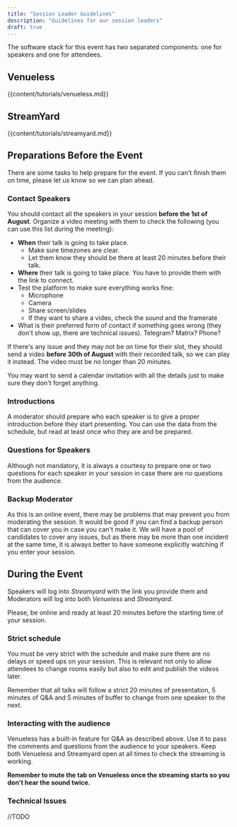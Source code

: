 ```yaml
---
title: "Session Leader Guidelines"
description: "Guidelines for our session leaders"
draft: true
---
```


The software stack for this event has two separated components: one for speakers and one for attendees.

## Venueless

{{content/tutorials/venueless.md}} 

## StreamYard

{{content/tutorials/streamyard.md}} 

## Preparations Before the Event

There are some tasks to help prepare for the event. If you can't finish them on time, please let us know so we can plan ahead.

### Contact Speakers

You should contact all the speakers in your session **before the 1st of August**. Organize a video meeting with them to check the following (you can use this list during the meeting):

 * **When** their talk is going to take place. 
     - Make sure timezones are clear.
     - Let them know they should be there at least 20 minutes before their talk.
 * **Where** their talk is going to take place. You have to provide them with the link to connect.
 * Test the platform to make sure everything works fine:
     - Microphone
     - Camera
     - Share screen/slides
     - If they want to share a video, check the sound and the framerate
 * What is their preferred form of contact if something goes wrong (they don't show up, there are technical issues). Telegram? Matrix? Phone?

If there's any issue and they may not be on time for their slot, they should send a video **before 30th of August** with their recorded talk, so we can play it instead. The video must be no longer than 20 minutes.

You may want to send a calendar invitation with all the details just to make sure they don't forget anything.

### Introductions 

A moderator should prepare who each speaker is to give a proper introduction before they start presenting. You can use the data from the schedule, but read at least once who they are and be prepared.

### Questions for Speakers

Although not mandatory, it is always a courtesy to prepare one or two questions for each speaker in your session in case there are no questions from the audience.

### Backup Moderator

As this is an online event, there may be problems that may prevent you from moderating the session. It would be good if you can find a backup person that can cover you in case you can't make it. We will have a pool of candidates to cover any issues, but as there may be more than one incident at the same time, it is always better to have someone explicitly watching if you enter your session.

## During the Event

Speakers will log into *Streamyard* with the link you provide them and Moderators will log into both *Venueless* and *Streamyard*. 

Please, be online and ready at least 20 minutes before the starting time of your session.

### Strict schedule

You must be very strict with the schedule and make sure there are no delays or speed ups on your session. This is relevant not only to allow attendees to change rooms easily but also to edit and publish the videos later.

Remember that all talks will follow a strict 20 minutes of presentation, 5 minutes of Q&A and 5 minutes of buffer to change from one speaker to the next.

### Interacting with the audience

Venueless has a built-in feature for Q&A as described above. Use it to pass the comments and questions from the audience to your speakers. Keep both Venueless and Streamyard open at all times to check the streaming is working. 

**Remember to mute the tab on Venueless once the streaming starts so you don't hear the sound twice.**

### Technical Issues

//TODO
